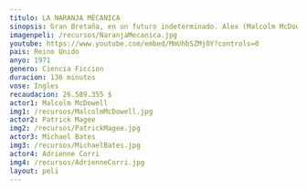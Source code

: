 ```yaml
---
titulo: LA NARANJA MÉCANICA
sinopsis: Gran Bretaña, en un futuro indeterminado. Alex (Malcolm McDowell) es un joven muy agresivo que tiene dos pasiones la violencia desaforada y Beethoven. Es el jefe de la banda de los drugos, que dan rienda suelta a sus instintos más salvajes apaleando, violando y aterrorizando a la población. Cuando esa escalada de terror llega hasta el asesinato, Alex es detenido y, en prisión, se someterá voluntariamente a una innovadora experiencia de reeducación que pretende anular drásticamente cualquier atisbo de conducta antisocial. 
imagenpeli: /recursos/NaranjaMecanica.jpg
youtube: https://www.youtube.com/embed/MmUhbSZMjOY?controls=0
pais: Reino Unido
anyo: 1971
genero: Ciencia Ficcion
duracion: 136 minutos
vose: Ingles
recaudacion: 26.589.355 $
actor1: Malcolm McDowell
img1: /recursos/MalcolmMcDowell.jpg
actor2: Patrick Magee
img2: /recursos/PatrickMagee.jpg
actor3: Michael Bates
img3: /recursos/MichaelBates.jpg
actor4: Adrienne Corri
img4: /recursos/AdrienneCorri.jpg
layout: peli
---
```

